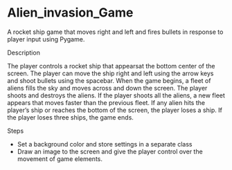 # Alien_invasion_Game

A rocket ship game that moves right and left and fires bullets in response to player input using Pygame.

Description 

The player controls a rocket ship that appearsat the bottom center of the screen. The player can move the ship right and left using the arrow keys and shoot bullets using the spacebar. When the game begins, a fleet of aliens fills the sky and moves across and down the screen. The player shoots and destroys the aliens. If the player shoots all the aliens, a new fleet appears that moves faster than the previous fleet. If any alien hits the player’s ship or reaches the bottom of the screen, the player loses a ship. If the player loses three ships, the game ends.



Steps
- Set a background color and store settings in a separate class
- Draw an image to the screen and give the player control over the movement of game elements.